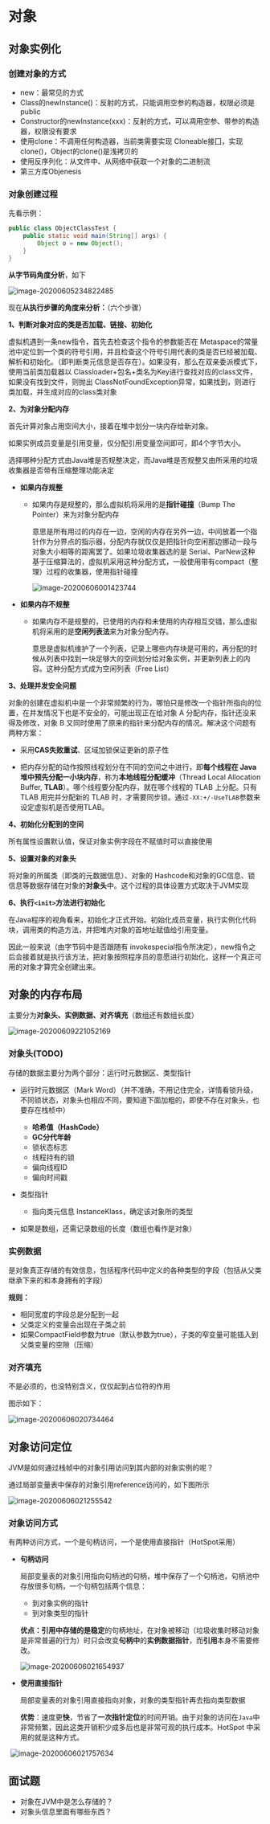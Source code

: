 # 对象

## 对象实例化

### 创建对象的方式

- new：最常见的方式
- Class的newInstance()：反射的方式，只能调用空参的构造器，权限必须是public
- Constructor的newInstance(xxx)：反射的方式，可以凋用空参、带参的构造器，权限没有要求
- 使用clone：不调用任何构造器，当前类需要实现 Cloneable接囗，实现 clone()，Object的clone()是浅拷贝的
- 使用反序列化：从文件中、从网络中获取一个对象的二进制流
- 第三方库Objenesis

### 对象创建过程

先看示例：

```java
public class ObjectClassTest {
    public static void main(String[] args) {
        Object o = new Object();
    }
}
```

**从字节码角度分析**，如下

![image-20200605234822485](https://gitee.com/zero049/MyNoteImages/raw/master/image-20200605234822485.png)



现在**从执行步骤的角度来分析：**（六个步骤）

**1、判断对象对应的类是否加载、链接、初始化**

虚拟机遇到一条new指令，首先去检查这个指令的参数能否在 Metaspace的常量池中定位到一个类的符号引用，并且检查这个符号引用代表的类是否已经被加载、解析和初始化。（即判断类元信息是否存在）。如果没有，那么在双亲委派模式下，使用当前类加载器以 Classloader+包名+类名为Key进行查找对应的class文件，如果没有找到文件，则抛出 ClassNotFoundException异常，如果找到，则进行类加载，并生成对应的class类对象

**2、为对象分配内存**

首先计算对象占用空间大小，接着在堆中划分一块内存给新对象。

如果实例成员变量是引用变量，仅分配引用变量空间即可，即4个字节大小。

选择哪种分配方式由Java堆是否规整决定，而Java堆是否规整又由所采用的垃圾收集器是否带有压缩整理功能决定

- **如果内存规整**

  - 如果内存是规整的，那么虚拟机将采用的是**指针碰撞**（Bump The Pointer）来为对象分配内存

    意思是所有用过的内存在一边，空闲的内存在另外一边，中间放着一个指针作为分界点的指示器，分配内存就仅仅是把指针向空闲那边挪动一段与对象大小相等的距离罢了。如果垃圾收集器选的是 Serial、ParNew这种基于压缩算法的，虚拟机采用这种分配方式，一般使用带有compact（整理）过程的收集器，使用指针碰撞

    ![image-20200606001423744](https://gitee.com/zero049/MyNoteImages/raw/master/image-20200606001423744.png)

- **如果内存不规整**

  - 如果内存不是规整的，已使用的内存和未使用的内存相互交错，那么虚拟机将采用的是**空闲列表法**来为对象分配内存。

    意思是虚拟机维护了一个列表，记录上哪些内存块是可用的，再分配的时候从列表中找到一块足够大的空间划分给对象实例，并更新列表上的内容。这种分配方式成为空闲列表（Free List）

**3、处理并发安全问题**

对象的创建在虚拟机中是一个非常频繁的行为，哪怕只是修改一个指针所指向的位置，在并发情况下也是不安全的，可能出现正在给对象 A 分配内存，指针还没来得及修改，对象 B 又同时使用了原来的指针来分配内存的情况。解决这个问题有两种方案：

- 采用**CAS失败重试**、区域加锁保证更新的原子性

- 把内存分配的动作按照线程划分在不同的空间之中进行，即**每个线程在 Java 堆中预先分配一小块内存**，称为**本地线程分配缓冲**（Thread Local Allocation Buffer, **TLAB**）。哪个线程要分配内存，就在哪个线程的 TLAB 上分配。只有 TLAB 用完并分配新的 TLAB 时，才需要同步锁。通过`-XX:+/-UseTLAB`参数来设定虚拟机是否使用TLAB。

**4、初始化分配到的空间**

所有属性设置默认值，保证对象实例字段在不赋值时可以直接使用

**5、设置对象的对象头**

将对象的所属类（即类的元数据信息）、对象的 Hashcode和对象的GC信息、锁信息等数据存储在对象的**对象头**中。这个过程的具体设置方式取决于JVM实现

**6、执行`<init>`方法进行初始化**

在Java程序的视角看来，初始化才正式开始。初始化成员变量，执行实例化代码块，调用类的构造方法，并把堆内对象的首地址赋值给引用变量。

因此一般来说（由字节码中是否跟随有 invokespecial指令所决定），new指令之后会接着就是执行该方法，把对象按照程序员的意愿进行初始化，这样一个真正可用的对象才算完全创建出来。



## 对象的内存布局

主要分为**对象头、实例数据、对齐填充**（数组还有数组长度）

![image-20200609221052169](https://gitee.com/zero049/MyNoteImages/raw/master/image-20200609221052169.png)

### 对象头(TODO)

存储的数据主要分为两个部分：运行时元数据区、类型指针

- 运行时元数据区（Mark Word）（并不准确，不用记住完全，详情看锁升级，不同锁状态，对象头也相应不同，要知道下面加粗的，即使不存在对象头，也要存在栈桢中）
  - **哈希值（HashCode）**
  - **GC分代年龄**
  - 锁状态标志
  - 线程持有的锁
  - 偏向线程ID
  - 偏向时间戳

- 类型指针
  - 指向类元信息 InstanceKlass，确定该对象所的类型
- 如果是数组，还需记录数组的长度（数组也看作是对象）

### 实例数据

是对象真正存储的有效信息，包括程序代码中定义的各种类型的字段（包括从父类继承下来的和本身拥有的字段）

**规则：**

- 相同宽度的字段总是分配到一起
- 父类定义的变量会出现在子类之前
- 如果CompactField参数为true（默认参数为true），子类的窄变量可能插入到父类变量的空隙（压缩）

### 对齐填充

不是必须的，也没特别含义，仅仅起到占位符的作用



图示如下：

![image-20200606020734464](https://gitee.com/zero049/MyNoteImages/raw/master/image-20200606020734464.png)





## 对象访问定位

JVM是如何通过栈帧中的对象引用访问到其内部的对象实例的呢？

通过局部变量表中保存的对象引用reference访问的，如下图所示

![image-20200606021255542](https://gitee.com/zero049/MyNoteImages/raw/master/image-20200606021255542.png)



### 对象访问方式

有两种访问方式，一个是句柄访问，一个是使用直接指针（HotSpot采用）

- **句柄访问**

  局部变量表的对象引用指向句柄池的句柄，堆中保存了一个句柄池，句柄池中存放很多句柄，一个句柄包括两个信息：

  - 到对象实例的指针
  - 到对象类型的指针

  **优点：**引用中存储的是**稳定**的句柄地址，在对象被移动（垃圾收集时移动对象是非常普遍的行为）时只会改变**句柄中**的**实例数据指针**，而**引用**本身不需要修改。

  

  ![image-20200606021654937](https://gitee.com/zero049/MyNoteImages/raw/master/image-20200606021654937.png)

  

  

- **使用直接指针**

  局部变量表的对象引用直接指向对象，对象的类型指针再去指向类型数据

  **优势**：速度更**快**，节省了**一次指针定位**的时间开销。由于对象的访问在`Java`中非常频繁，因此这类开销积少成多后也是非常可观的执行成本。HotSpot 中采用的就是这种方式。

​	![image-20200606021757634](https://gitee.com/zero049/MyNoteImages/raw/master/image-20200606021757634.png)

















## 面试题

- 对象在JVM中是怎么存储的？
- 对象头信息里面有哪些东西？